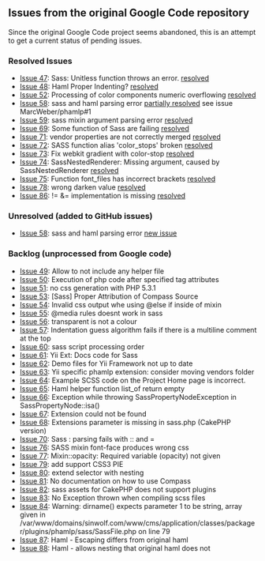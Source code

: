 ## Issues from the original Google Code repository
Since the original Google Code project seems abandoned, this is an attempt to get a current status of pending issues.

### Resolved Issues
* [Issue 47](http://code.google.com/p/phamlp/issues/detail?id=47):  Sass: Unitless function throws an error. [resolved](https://github.com/MarcWeber/phamlp/commit/aaeed17368f2fbc5b40716415e0a38f88c6b661a)
* [Issue 48](http://code.google.com/p/phamlp/issues/detail?id=48): Haml Proper Indenting? [resolved](https://github.com/MarcWeber/phamlp/commit/237b87f2b6f64bd5d6703790f9befa55a7226e6c)
* [Issue 52](http://code.google.com/p/phamlp/issues/detail?id=52): Processing of color components numeric overflowing [resolved](https://github.com/MarcWeber/phamlp/commit/79cc6a37f615a9cbe1dfe330bad11d5c94a4a081)
* [Issue 58](http://code.google.com/p/phamlp/issues/detail?id=58): sass and haml parsing error [partially resolved](https://github.com/MarcWeber/phamlp/commit/0758bed56f447f50d08f595e988ca866d9caa7f2) see issue MarcWeber/phamlp#1
* [Issue 59](http://code.google.com/p/phamlp/issues/detail?id=59): sass mixin argument parsing error [resolved](https://github.com/MarcWeber/phamlp/commit/be5c769002bdf0d54b039aca3a2b55ab84a7fbef)
* [Issue 69](http://code.google.com/p/phamlp/issues/detail?id=69): Some function of Sass are failing [resolved](https://github.com/MarcWeber/phamlp/commit/331f0b7ccebc914a9de512d79a145376a9165a1a)
* [Issue 71](http://code.google.com/p/phamlp/issues/detail?id=71): vendor properties are not correctly merged [resolved](https://github.com/MarcWeber/phamlp/commit/64bc4e076a5100608a5e05d1903a96a0a3059639)
* [Issue 72](http://code.google.com/p/phamlp/issues/detail?id=72): SASS function alias 'color_stops' broken [resolved](https://github.com/MarcWeber/phamlp/commit/02b6e235117af0551089606a6fd8747ed472191b)
* [Issue 73](http://code.google.com/p/phamlp/issues/detail?id=73): Fix webkit gradient with color-stop [resolved](https://github.com/MarcWeber/phamlp/commit/64580bf819d895b10e5cc9fe6d3033c2335670f5)
* [Issue 74](http://code.google.com/p/phamlp/issues/detail?id=74): SassNestedRenderer: Missing argument, caused by SassNestedRenderer [resolved](https://github.com/MarcWeber/phamlp/commit/bf1408462be7dec6885b9a7dfe666b66f4f6a0df)
* [Issue 75](http://code.google.com/p/phamlp/issues/detail?id=75): Function font_files has incorrect brackets [resolved](https://github.com/MarcWeber/phamlp/commit/e271c2dd018dad0dfa25fa8f41b7a9b1b455abe8)
* [Issue 78](http://code.google.com/p/phamlp/issues/detail?id=78): wrong darken value [resolved](https://github.com/MarcWeber/phamlp/commit/43032beaf0d892ecfc4fd08742ca26817fbaa226)
* [Issue 86](http://code.google.com/p/phamlp/issues/detail?id=86): != &= implementation is missing [resolved](https://github.com/MarcWeber/phamlp/commit/2b0ce57083cabd4b621a45e96e012bfe728ca229)


### Unresolved (added to GitHub issues)
* [Issue 58](http://code.google.com/p/phamlp/issues/detail?id=58): sass and haml parsing error [new issue](https://github.com/MarcWeber/phamlp/issues#issue/1)

### Backlog (unprocessed from Google code)
* [Issue 49](http://code.google.com/p/phamlp/issues/detail?id=49): Allow to not include any helper file
* [Issue 50](http://code.google.com/p/phamlp/issues/detail?id=50): Execution of php code after specified tag attributes
* [Issue 51](http://code.google.com/p/phamlp/issues/detail?id=51): no css generation with PHP 5.3.1
* [Issue 53](http://code.google.com/p/phamlp/issues/detail?id=53): [Sass] Proper Attribution of Compass Source
* [Issue 54](http://code.google.com/p/phamlp/issues/detail?id=54): Invalid css output whe using @else if inside of mixin
* [Issue 55](http://code.google.com/p/phamlp/issues/detail?id=55): @media rules doesnt work in sass
* [Issue 56](http://code.google.com/p/phamlp/issues/detail?id=56): transparent is not a colour
* [Issue 57](http://code.google.com/p/phamlp/issues/detail?id=57): Indentation guess algorithm fails if there is a multiline comment at the top
* [Issue 60](http://code.google.com/p/phamlp/issues/detail?id=60): sass script processing order
* [Issue 61](http://code.google.com/p/phamlp/issues/detail?id=61): Yii Ext: Docs code for Sass
* [Issue 62](http://code.google.com/p/phamlp/issues/detail?id=62): Demo files for Yii Framework not up to date
* [Issue 63](http://code.google.com/p/phamlp/issues/detail?id=63): Yii specific phamlp extension: consider moving vendors folder
* [Issue 64](http://code.google.com/p/phamlp/issues/detail?id=64): Example SCSS code on the Project Home page is incorrect.
* [Issue 65](http://code.google.com/p/phamlp/issues/detail?id=65): Haml helper function list_of return empty
* [Issue 66](http://code.google.com/p/phamlp/issues/detail?id=66): Exception while throwing SassPropertyNodeException in SassPropertyNode::isa()
* [Issue 67](http://code.google.com/p/phamlp/issues/detail?id=67): Extension could not be found
* [Issue 68](http://code.google.com/p/phamlp/issues/detail?id=68): Extensions parameter is missing in sass.php (CakePHP version)
* [Issue 70](http://code.google.com/p/phamlp/issues/detail?id=70): Sass : parsing fails with :: and =
* [Issue 76](http://code.google.com/p/phamlp/issues/detail?id=76): SASS mixin font-face produces wrong css
* [Issue 77](http://code.google.com/p/phamlp/issues/detail?id=77): Mixin::opacity: Required variable (opacity) not given
* [Issue 79](http://code.google.com/p/phamlp/issues/detail?id=79): add support CSS3 PIE
* [Issue 80](http://code.google.com/p/phamlp/issues/detail?id=80): extend selector with nesting
* [Issue 81](http://code.google.com/p/phamlp/issues/detail?id=81): No documentation on how to use Compass
* [Issue 82](http://code.google.com/p/phamlp/issues/detail?id=82): sass assets for CakePHP does not support plugins
* [Issue 83](http://code.google.com/p/phamlp/issues/detail?id=83): No Exception thrown when compiling scss files
* [Issue 84](http://code.google.com/p/phamlp/issues/detail?id=84): Warning: dirname() expects parameter 1 to be string, array given in /var/www/domains/sinwolf.com/www/cms/application/classes/packager/plugins/phamlp/sass/SassFile.php on line 79
* [Issue 87](http://code.google.com/p/phamlp/issues/detail?id=87): Haml - Escaping differs from original haml
* [Issue 88](http://code.google.com/p/phamlp/issues/detail?id=88): Haml - allows nesting that original haml does not
